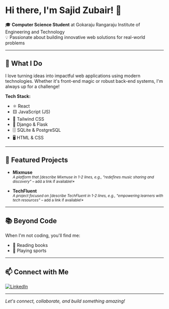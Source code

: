 # Hi there, I'm Sajid Zubair! 👋

🎓 **Computer Science Student** at Gokaraju Rangaraju Institute of Engineering and Technology  
💡 Passionate about building innovative web solutions for real-world problems

---

## 🚀 What I Do

I love turning ideas into impactful web applications using modern technologies. Whether it's front-end magic or robust back-end systems, I'm always up for a challenge!

**Tech Stack:**
- ⚛️ React
- 🟨 JavaScript (JS)
- 💨 Tailwind CSS
- 🐍 Django & Flask
- 🗄️ SQLite & PostgreSQL
- 🖥️ HTML & CSS

---

## 🌟 Featured Projects

- **Mixmuse**  
  <sub>*A platform that [describe Mixmuse in 1-2 lines, e.g., "redefines music sharing and discovery"* – add a link if available!*</sub>

- **TechFluent**  
  <sub>*A project focused on [describe TechFluent in 1-2 lines, e.g., "empowering learners with tech resources"* – add a link if available!*</sub>

---

## 📚 Beyond Code

When I'm not coding, you'll find me:
- 📖 Reading books
- 🏏 Playing sports

---

## 📫 Connect with Me

[![LinkedIn](https://img.shields.io/badge/LinkedIn-blue?logo=linkedin&logoColor=white)](https://www.linkedin.com/in/sajid-zubair-72a25228b/)

---

*Let's connect, collaborate, and build something amazing!*

